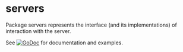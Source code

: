 # servers
Package servers represents the interface (and its implementations) of interaction with the server.

See 
[![GoDoc](https://godoc.org/github.com/golang-mixins/logging?servers.svg)](https://godoc.org/github.com/golang-mixins/servers) 
for documentation and examples.